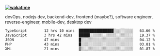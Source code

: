 **[![wakatime](https://wakatime.com/badge/user/87646243-158a-4241-a3cb-668e1fa2dbb8.svg)](https://wakatime.com/@87646243-158a-4241-a3cb-668e1fa2dbb8?style=plastic)**


devOps, nodejs dev, backend-dev, frontend (maybe?), software engineer, reverse-engineer, mobile-dev, desktop dev

<!--START_SECTION:waka-->

```txt
TypeScript        12 hrs 10 mins  ████████████████░░░░░░░░░   63.66 %
JavaScript        3 hrs 42 mins   █████░░░░░░░░░░░░░░░░░░░░   19.37 %
JSON              47 mins         █░░░░░░░░░░░░░░░░░░░░░░░░   04.12 %
PHP               43 mins         █░░░░░░░░░░░░░░░░░░░░░░░░   03.81 %
XML               21 mins         ▒░░░░░░░░░░░░░░░░░░░░░░░░   01.87 %
```

<!--END_SECTION:waka-->
